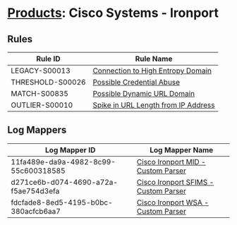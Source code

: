 # [Products](README.md): Cisco Systems - Ironport

## Rules

|Rule ID|Rule Name|
|----|----|
|LEGACY-S00013|[Connection to High Entropy Domain](../rules/LEGACY-S00013.md)|
|THRESHOLD-S00026|[Possible Credential Abuse](../rules/THRESHOLD-S00026.md)|
|MATCH-S00835|[Possible Dynamic URL Domain](../rules/MATCH-S00835.md)|
|OUTLIER-S00010|[Spike in URL Length from IP Address](../rules/OUTLIER-S00010.md)|


## Log Mappers

|Log Mapper ID|Log Mapper Name|
|----|----|
|11fa489e-da9a-4982-8c99-55c600318585|[Cisco Ironport MID - Custom Parser](../mappings/11fa489e-da9a-4982-8c99-55c600318585.md)|
|d271ce6b-d074-4690-a72a-f5ae754d3efa|[Cisco Ironport SFIMS - Custom Parser](../mappings/d271ce6b-d074-4690-a72a-f5ae754d3efa.md)|
|fdcfade8-8ed5-4195-b0bc-380acfcb6aa7|[Cisco Ironport WSA - Custom Parser](../mappings/fdcfade8-8ed5-4195-b0bc-380acfcb6aa7.md)|



